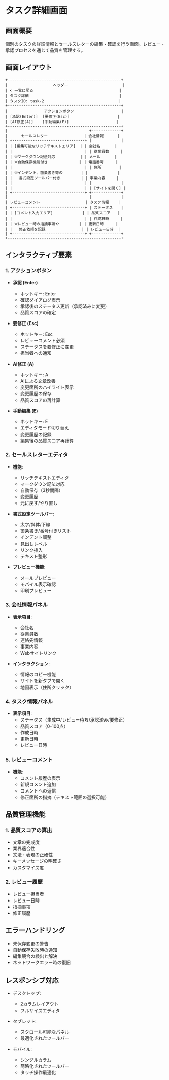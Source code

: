 # タスク詳細画面

## 画面概要
個別のタスクの詳細情報とセールスレターの編集・確認を行う画面。レビュー・承認プロセスを通じて品質を管理する。

## 画面レイアウト
```
+--------------------------------------------------+
|                    ヘッダー                        |
| < 一覧に戻る                                      |
| タスク詳細                                        |
| タスクID: task-2                                 |
+--------------------------------------------------+
|                アクションボタン                     |
| [承認(Enter)]  [要修正(Esc)]                     |
| [AI修正(A)]    [手動編集(E)]                     |
+--------------------------------------------------+
|                                    +-------------+
|      セールスレター                | 会社情報      |
| +--------------------------------+ |             |
| | [編集可能なリッチテキストエリア]  | | 会社名      |
| |                                | | 従業員数     |
| | ※マークダウン記法対応           | | メール      |
| | ※自動保存機能付き              | | 電話番号     |
| |                                | | 住所        |
| | ※インデント、箇条書き等の        | |             |
| |   書式設定ツールバー付き         | | 事業内容     |
| |                                | |             |
| |                                | | [サイトを開く] |
| +--------------------------------+ +-------------+
|                                    |             |
| レビューコメント                    | タスク情報    |
| +--------------------------------+ | ステータス    |
| | [コメント入力エリア]             | | 品質スコア   |
| |                                | | 作成日時     |
| | ※レビュー時の指摘事項や         | | 更新日時     |
| |   修正依頼を記録                | | レビュー日時  |
| +--------------------------------+ +-------------+
+--------------------------------------------------+
```

## インタラクティブ要素

### 1. アクションボタン
- **承認 (Enter)**
  - ホットキー: Enter
  - 確認ダイアログ表示
  - 承認後のステータス更新（承認済みに変更）
  - 品質スコアの確定

- **要修正 (Esc)**
  - ホットキー: Esc
  - レビューコメント必須
  - ステータスを要修正に変更
  - 担当者への通知

- **AI修正 (A)**
  - ホットキー: A
  - AIによる文章改善
  - 変更箇所のハイライト表示
  - 変更履歴の保存
  - 品質スコアの再計算

- **手動編集 (E)**
  - ホットキー: E
  - エディタモード切り替え
  - 変更履歴の記録
  - 編集後の品質スコア再計算

### 2. セールスレターエディタ
- **機能**:
  - リッチテキストエディタ
  - マークダウン記法対応
  - 自動保存（3秒間隔）
  - 変更履歴
  - 元に戻す/やり直し

- **書式設定ツールバー**:
  - 太字/斜体/下線
  - 箇条書き/番号付きリスト
  - インデント調整
  - 見出しレベル
  - リンク挿入
  - テキスト整形

- **プレビュー機能**:
  - メールプレビュー
  - モバイル表示確認
  - 印刷プレビュー

### 3. 会社情報パネル
- **表示項目**:
  - 会社名
  - 従業員数
  - 連絡先情報
  - 事業内容
  - Webサイトリンク

- **インタラクション**:
  - 情報のコピー機能
  - サイトを新タブで開く
  - 地図表示（住所クリック）

### 4. タスク情報パネル
- **表示項目**:
  - ステータス（生成中/レビュー待ち/承認済み/要修正）
  - 品質スコア（0-100点）
  - 作成日時
  - 更新日時
  - レビュー日時

### 5. レビューコメント
- **機能**:
  - コメント履歴の表示
  - 新規コメント追加
  - コメントへの返信
  - 修正箇所の指摘（テキスト範囲の選択可能）

## 品質管理機能

### 1. 品質スコアの算出
- 文章の完成度
- 業界適合性
- 文法・表現の正確性
- キーメッセージの明確さ
- カスタマイズ度

### 2. レビュー履歴
- レビュー担当者
- レビュー日時
- 指摘事項
- 修正履歴

## エラーハンドリング
- 未保存変更の警告
- 自動保存失敗時の通知
- 編集競合の検出と解決
- ネットワークエラー時の復旧

## レスポンシブ対応
- デスクトップ:
  - 2カラムレイアウト
  - フルサイズエディタ

- タブレット:
  - スクロール可能なパネル
  - 最適化されたツールバー

- モバイル:
  - シングルカラム
  - 簡略化されたツールバー
  - タッチ操作最適化 